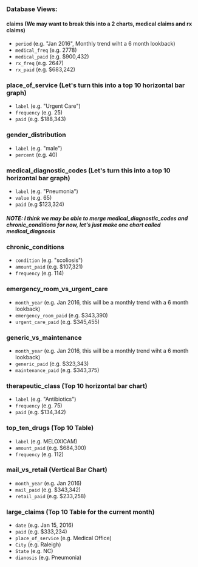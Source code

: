 ### Database Views:

#### claims (We may want to break this into a 2 charts, medical claims and rx claims)

* `period` (e.g. "Jan 2016", Monthly trend wiht a 6 month lookback)
* `medical_freq` (e.g. 2778)
* `medical_paid` (e.g. $900,432)
* `rx_freq` (e.g. 2647)
* `rx_paid` (e.g. $683,242)


### place_of_service (Let's turn this into a top 10 horizontal bar graph)

* `label` (e.g. "Urgent Care")
* `frequency` (e.g. 25)
* `paid` (e.g. $188,343)


### gender_distribution

* `label` (e.g. "male")
* `percent` (e.g. 40)


### medical_diagnostic_codes (Let's turn this into a top 10 horizontal bar graph)

* `label` (e.g. "Pneumonia")
* `value` (e.g. 65)
* `paid` (e.g $123,324)


##### NOTE: I think we may be able to merge medical_diagnostic_codes and chronic_conditions for now, let's just make one chart called medical_diagnosis


### chronic_conditions

* `condition` (e.g. "scoliosis")
* `amount_paid` (e.g. $107,321)
* `frequency` (e.g. 114)


### emergency_room_vs_urgent_care

* `month_year` (e.g. Jan 2016, this will be a monthly trend with a 6 month lookback)
* `emergency_room_paid` (e.g. $343,390)
* `urgent_care_paid` (e.g. $345,455)


### generic_vs_maintenance

* `month_year` (e.g. Jan 2016, this will be a monthly trend wiht a 6 month lookback)
* `generic_paid` (e.g. $323,343)
* `maintenance_paid` (e.g. $343,375)


### therapeutic_class (Top 10 horizontal bar chart)

* `label` (e.g. "Antibiotics")
* `frequency` (e.g. 75)
* `paid` (e.g. $134,342)


### top_ten_drugs (Top 10 Table)

* `label` (e.g. MELOXICAM)
* `amount_paid` (e.g. $684,300)
* `frequency` (e.g. 112)


### mail_vs_retail (Vertical Bar Chart)

* `month_year` (e.g. Jan 2016)
* `mail_paid` (e.g. $343,342)
* `retail_paid` (e.g. $233,258)


### large_claims (Top 10 Table for the current month)

* `date` (e.g. Jan 15, 2016)
* `paid` (e.g. $333,234)
* `place_of_service` (e.g. Medical Office)
* `City` (e.g. Raleigh)
* `State` (e.g. NC)
* `dianosis` (e.g. Pneumonia)

